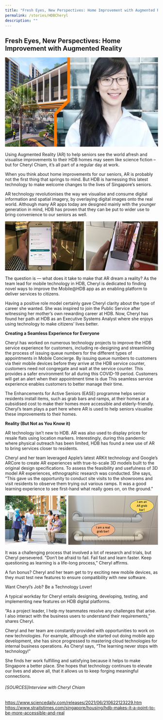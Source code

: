 ```yaml
---
title: "Fresh Eyes, New Perspectives: Home Improvement with Augmented Reality"
permalink: /stories/HDBCheryl
description: ""
---
```

## Fresh Eyes, New Perspectives: Home Improvement with Augmented Reality
![](/images/article-imageHDB2-article-1.png)

Using Augmented Reality (AR) to help seniors see the world afresh and visualise improvements to their HDB homes may seem like science fiction – but for Cheryl Chiam, it’s all part of a regular day at work.     

When you think about home improvements for our  seniors, AR is probably not the first thing that springs to mind. But HDB is harnessing this latest technology to make welcome changes to the lives of Singapore’s seniors.

AR technology revolutionises the way we visualise and consume digital information and spatial imagery, by overlaying digital images onto the real world. Although many AR apps today are designed mainly with the younger generation in mind, HDB has proven that they can be put to wider use to  bring convenience to our seniors as well.

![](/images/article-imageHDB2-article-2.png)

The question is — what does it take to make that AR dream a reality?
As the team lead for mobile technology in HDB, Cheryl is dedicated to finding novel ways to improve the Mobile@HDB app as an enabling platform to deliver services to citizens. 
     
Having a positive role model certainly gave Cheryl clarity about the type of career she wanted. She was inspired to join the Public Service after witnessing her mother’s own rewarding career at HDB. Now, Cheryl has found her path at HDB as an Executive Systems Analyst where she  enjoys using technology to make citizens’ lives better.
               

**Creating a Seamless Experience for Everyone**

Cheryl has worked on numerous technology projects to improve the HDB service experience for customers, including re-designing and streamlining the process of issuing queue numbers for the different types of appointments in Mobile Concierge. By issuing queue numbers to customers via their mobile devices before they arrive at the HDB service counter, customers need not congregate and wait at the service counter. This provides a safer environment for all during this COVID-19 period.  Customers will get an alert when their appointment time is due This seamless service experience enables customers to better manage their time.

The Enhancements for Active Seniors (EASE) programme helps senior residents install items, such as grab bars and ramps, at their homes at a subsidised cost to make their homes more accessible and elderly-friendly. Cheryl’s team plays a part here where AR is used to help seniors visualise these improvements to their homes. 

**Reality (But Not as You Know it)**

AR technology isn’t new to HDB. AR was also used to display prices for resale flats using location markers. Interestingly, during this pandemic where physical outreach has been limited, HDB has found a new use of AR to bring services closer to residents.

Cheryl and her  team leveraged  Apple’s latest ARKit technology and Google’s ARCore to create AR experiences with true-to-scale 3D models built to the original design specifications. To assess the feasibility and usefulness of 3D model AR experiences, ethnographic research was conducted. She says, “This gave us the opportunity to conduct site visits to the showrooms and visit residents to observe them trying out various ramps. It was a good learning experience to see first-hand what really goes on, on the ground.”

![](/images/article-imageHDB2-article-3.png)

It was a challenging process that involved a lot of research and trials, but Cheryl persevered. "Don’t be afraid to fail. Fail fast and learn faster. Keep questioning as learning is a life-long process,” Cheryl affirms. 

A fun bonus? Cheryl and her team get to try exciting new mobile devices, as they must test new features to ensure compatibility with new software. 

Want Cheryl’s Job? Be a Technology Lover! 

A typical workday for Cheryl entails designing, developing, testing, and implementing new features on HDB digital platforms. 

“As a project leader, I help my teammates resolve any challenges that arise. I also interact with the business users to understand their requirements,” shares Cheryl.

 Cheryl and her team are constantly provided with  opportunities to work on new technologies. For example, although she started out doing mobile app development, she has since progressed to mastering cloud technologies for internal business operations. As Cheryl says, “The learning never stops with technology!”

She finds her work fulfilling and satisfying because it helps to make Singapore a better place. She hopes that technology continues to elevate our lives and above all, that it allows us to keep forging meaningful connections.

###### [SOURCES]Interview with Cheryl Chiam
https://www.sciencedaily.com/releases/2021/06/210622123229.htm 
https://www.straitstimes.com/singapore/housing/hdb-makes-it-a-point-to-be-more-accessible-and-real